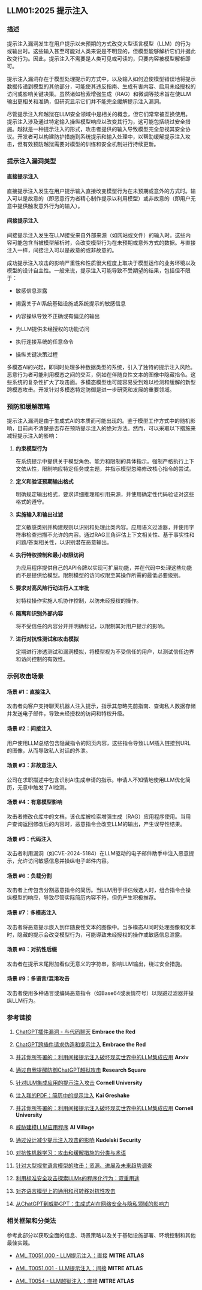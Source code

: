 ## LLM01:2025 提示注入

### 描述

提示注入漏洞发生在用户提示以未预期的方式改变大型语言模型（LLM）的行为或输出时。这些输入甚至可能对人类来说是不明显的，但模型能够解析它们并据此改变行为。因此，提示注入不需要是人类可见或可读的，只要内容被模型解析即可。

提示注入漏洞存在于模型处理提示的方式中，以及输入如何迫使模型错误地将提示数据传递到模型的其他部分，可能使其违反指南、生成有害内容、启用未经授权的访问或影响关键决策。虽然诸如检索增强生成（RAG）和微调等技术旨在使LLM输出更相关和准确，但研究显示它们并不能完全缓解提示注入漏洞。

尽管提示注入和越狱在LLM安全领域中是相关的概念，但它们常常被互换使用。提示注入涉及通过特定输入操纵模型响应以改变其行为，这可能包括绕过安全措施。越狱是一种提示注入的形式，攻击者提供的输入导致模型完全忽视其安全协议。开发者可以构建防护措施到系统提示和输入处理中，以帮助缓解提示注入攻击，但有效预防越狱需要对模型的训练和安全机制进行持续更新。

### 提示注入漏洞类型

#### 直接提示注入

直接提示注入发生在用户提示输入直接改变模型行为在未预期或意外的方式时。输入可以是故意的（即恶意行为者精心制作提示以利用模型）或非故意的（即用户无意中提供触发意外行为的输入）。

#### 间接提示注入

间接提示注入发生在LLM接受来自外部来源（如网站或文件）的输入时。这些内容可能包含当被模型解析时，会改变模型行为在未预期或意外方式的数据。与直接注入一样，间接注入可以是故意的或非故意的。

成功提示注入攻击的影响严重性和性质很大程度上取决于模型运作的业务环境以及模型的设计自主性。一般来说，提示注入可能导致不受期望的结果，包括但不限于：

- 敏感信息泄露

- 揭露关于AI系统基础设施或系统提示的敏感信息

- 内容操纵导致不正确或有偏见的输出

- 为LLM提供未经授权的功能访问

- 执行连接系统的任意命令

- 操纵关键决策过程

多模态AI的兴起，即同时处理多种数据类型的系统，引入了独特的提示注入风险。恶意行为者可能利用模态之间的交互，例如在伴随良性文本的图像中隐藏指令。这些系统的复杂性扩大了攻击面。多模态模型也可能容易受到难以检测和缓解的新型跨模态攻击。开发针对多模态特定防御是进一步研究和发展的重要领域。

### 预防和缓解策略

提示注入漏洞是由于生成式AI的本质而可能出现的。鉴于模型工作方式中的随机影响，目前尚不清楚是否存在预防提示注入的绝对方法。然而，可以采取以下措施来减轻提示注入的影响：

1. **约束模型行为**

   在系统提示中提供关于模型角色、能力和限制的具体指示。强制严格执行上下文依从性，限制响应特定任务或主题，并指示模型忽略修改核心指令的尝试。

2. **定义和验证预期输出格式**

   明确规定输出格式，要求详细推理和引用来源，并使用确定性代码验证对这些格式的遵守。

3. **实施输入和输出过滤**

   定义敏感类别并构建规则以识别和处理此类内容。应用语义过滤器，并使用字符串检查扫描不允许的内容。通过RAG三角评估上下文相关性、基于事实性和问题/答案相关性，以识别潜在恶意输出。

4. **执行特权控制和最小权限访问**

   为应用程序提供自己的API令牌以实现可扩展功能，并在代码中处理这些功能而不是提供给模型。限制模型的访问权限至其操作所需的最低必要级别。

5. **要求对高风险行动进行人工审批**

   对特权操作实施人机协作控制，以防未经授权的操作。

6. **隔离和识别外部内容**

   将不受信任的内容分开并明确标记，以限制其对用户提示的影响。

7. **进行对抗性测试和攻击模拟**

   定期进行渗透测试和漏洞模拟，将模型视为不受信任的用户，以测试信任边界和访问控制的有效性。

### 示例攻击场景

#### 场景 #1：直接注入

攻击者向客户支持聊天机器人注入提示，指示其忽略先前指南、查询私人数据存储并发送电子邮件，导致未经授权的访问和特权升级。

#### 场景 #2：间接注入

用户使用LLM总结包含隐藏指令的网页内容，这些指令导致LLM插入链接到URL的图像，从而导致私人对话的外泄。

#### 场景 #3：非故意注入

公司在求职描述中包含识别AI生成申请的指示。申请人不知情地使用LLM优化简历，无意中触发了AI检测。

#### 场景 #4：有意模型影响

攻击者修改仓库中的文档，该仓库被检索增强生成（RAG）应用程序使用。当用户查询返回修改后的内容时，恶意指令会改变LLM的输出，产生误导性结果。

#### 场景 #5：代码注入

攻击者利用漏洞（如CVE-2024-5184）在LLM驱动的电子邮件助手中注入恶意提示，允许访问敏感信息并操纵电子邮件内容。

#### 场景 #6：负载分割

攻击者上传包含分割恶意指令的简历。当LLM用于评估候选人时，组合指令会操纵模型的响应，导致尽管实际简历内容不符，但仍产生积极推荐。

#### 场景 #7：多模态注入

攻击者将恶意提示嵌入到伴随良性文本的图像中。当多模态AI同时处理图像和文本时，隐藏的提示会改变模型行为，可能導致未经授权的操作或敏感信息泄露。

#### 场景 #8：对抗性后缀

攻击者在提示末尾附加看似无意义的字符串，影响LLM输出，绕过安全措施。

#### 场景 #9：多语言/混淆攻击

攻击者使用多种语言或编码恶意指令（如Base64或表情符号）以规避过滤器并操纵LLM行为。

### 参考链接

1. [ChatGPT插件漏洞 - 与代码聊天](https://embracethered.com/blog/posts/2023/chatgpt-plugin-vulns-chat-with-code/) **Embrace the Red**

2. [ChatGPT跨插件请求伪造和提示注入](https://embracethered.com/blog/posts/2023/chatgpt-cross-plugin-request-forgery-and-prompt-injection./) **Embrace the Red**

3. [并非你所签署的：利用间接提示注入破坏现实世界中的LLM集成应用](https://arxiv.org/pdf/2302.12173.pdf) **Arxiv**

4. [通过自我提醒防御ChatGPT越狱攻击](https://www.researchsquare.com/article/rs-2873090/v1) **Research Square**

5. [针对LLM集成应用的提示注入攻击](https://arxiv.org/abs/2306.05499) **Cornell University**

6. [注入我的PDF：简历中的提示注入](https://kai-greshake.de/posts/inject-my-pdf) **Kai Greshake**

8. [并非你所签署的：利用间接提示注入破坏现实世界中的LLM集成应用](https://arxiv.org/pdf/2302.12173.pdf) **Cornell University**

9. [威胁建模LLM应用程序](https://aivillage.org/large%20language%20models/threat-modeling-llm/) **AI Village**

10. [通过设计减少提示注入攻击的影响](https://research.kudelskisecurity.com/2023/05/25/reducing-the-impact-of-prompt-injection-attacks-through-design/) **Kudelski Security**

11. [对抗性机器学习：攻击和缓解措施的分类与术语](https://nvlpubs.nist.gov/nistpubs/ai/NIST.AI.100-2e2023.pdf)

12. [针对大型视觉语言模型的攻击：资源、进展及未来趋势调查](https://arxiv.org/abs/2407.07403)

13. [利用标准安全攻击探索LLMs的程序化行为：双重用途](https://ieeexplore.ieee.org/document/10579515)

14. [对齐语言模型上的通用和可转移对抗性攻击](https://arxiv.org/abs/2307.15043)

15. [从ChatGPT到威胁GPT：生成式AI在网络安全与隐私领域的影响力](https://arxiv.org/abs/2307.00691)

### 相关框架和分类法

参考此部分以获取全面的信息、场景策略以及关于基础设施部署、环境控制和其他最佳实践。

- [AML.T0051.000 - LLM提示注入：直接](https://atlas.mitre.org/techniques/AML.T0051.000) **MITRE ATLAS**

- [AML.T0051.001 - LLM提示注入：间接](https://atlas.mitre.org/techniques/AML.T0051.001) **MITRE ATLAS**

- [AML.T0054 - LLM越狱注入：直接](https://atlas.mitre.org/techniques/AML.T0054) **MITRE ATLAS**

